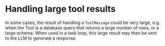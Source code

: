 # Handling large tool results

In some cases, the result of handling a `ToolMessage` could be very large,
e.g. when the Tool is a database query that returns a large number of rows,
or a large schema. When used in a task loop, this large result may then be
sent to the LLM to generate a response.